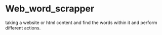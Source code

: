 # Web_word_scrapper
taking a website or html content and find the words within it and perform different actions.
